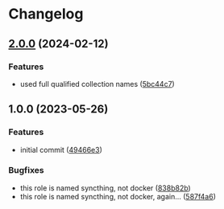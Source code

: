 # Changelog

## [2.0.0](https://github.com/rolehippie/syncthing/compare/v1.0.0...v2.0.0) (2024-02-12)


### Features

* used full qualified collection names ([5bc44c7](https://github.com/rolehippie/syncthing/commit/5bc44c7d6597e0b9c55ee6362fd7d41dc51ee100))

## 1.0.0 (2023-05-26)


### Features

* initial commit ([49466e3](https://github.com/rolehippie/syncthing/commit/49466e3d0bd0a5768567960415d956dfc91459e6))


### Bugfixes

* this role is named syncthing, not docker ([838b82b](https://github.com/rolehippie/syncthing/commit/838b82b5f1f0b0fb39352f4e2cfa534be1c1988b))
* this role is named syncthing, not docker, again... ([587f4a6](https://github.com/rolehippie/syncthing/commit/587f4a68fcef5df1081d2529463d4a1f128041de))
